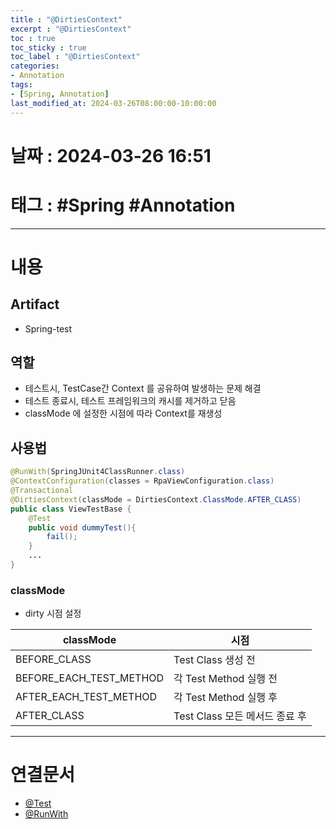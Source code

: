 ```yaml
---
title : "@DirtiesContext"
excerpt : "@DirtiesContext"
toc : true
toc_sticky : true
toc_label : "@DirtiesContext"
categories:
- Annotation
tags:
- [Spring, Annotation]
last_modified_at: 2024-03-26T08:00:00-10:00:00
---
```


# 날짜 : 2024-03-26 16:51

# 태그 : #Spring #Annotation
---

# 내용

## Artifact
- Spring-test

## 역할
- 테스트시, TestCase간 Context 를 공유하여 발생하는 문제 해결
- 테스트 종료시, 테스트 프레임워크의 캐시를 제거하고 닫음
- classMode 에 설정한 시점에 따라 Context를 재생성

## 사용법

```java
@RunWith(SpringJUnit4ClassRunner.class)  
@ContextConfiguration(classes = RpaViewConfiguration.class)  
@Transactional  
@DirtiesContext(classMode = DirtiesContext.ClassMode.AFTER_CLASS)  
public class ViewTestBase {  
    @Test  
    public void dummyTest(){ 
	    fail(); 
    }  
    ...
}
```

### classMode
- dirty 시점 설정

| classMode               | 시점                     |
| ----------------------- | ---------------------- |
| BEFORE_CLASS            | Test Class 생성 전        |
| BEFORE_EACH_TEST_METHOD | 각 Test Method 실행 전     |
| AFTER_EACH_TEST_METHOD  | 각 Test Method 실행 후     |
| AFTER_CLASS             | Test Class 모든 메서드 종료 후 |

---

# 연결문서
- [@Test](../../test/test-@Test)
- [@RunWith](../../test/test-@RunWith)